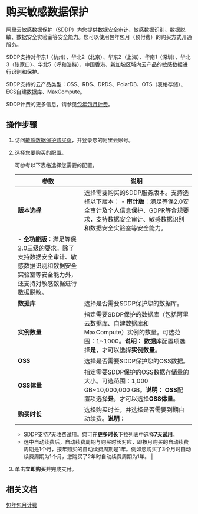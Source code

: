 # 购买敏感数据保护

阿里云敏感数据保护（SDDP）为您提供数据安全审计、敏感数据识别、数据脱敏、数据安全实验室等安全能力。您可以使用包年包月（预付费）的购买方式开通服务。

SDDP支持对华东1（杭州）、华北2（北京）、华东2（上海）、华南1（深圳）、华北3（张家口）、华北5（呼和浩特）、中国香港、新加坡区域内云产品的敏感数据进行识别和保护。

SDDP支持的云产品类型：OSS、RDS、DRDS、PolarDB、OTS（表格存储）、ECS自建数据库、MaxCompute。

SDDP计费的更多信息，请参见[包年包月计费](/cn.zh-CN/产品定价/包年包月计费.md)。

## 操作步骤

1.  访问[敏感数据保护购买页](https://common-buy.aliyun.com/?spm=5176.cnsddp.0.0.3b436d30g7lhrf&commodityCode=sddp_pre&regionId=cn-zhangjiakou#/buy)，并登录您的阿里云账号。

2.  选择您要购买的配置。

    可参考以下表格选择您需要的配置。

    |参数|说明|
    |--|--|
    |**版本选择**|选择需要购买的SDDP服务版本。支持选择以下版本：    -   **审计版**：满足等保2.0安全审计及个人信息保护、GDPR等合规要求，支持数据安全审计、敏感数据识别和数据安全实验室等安全能力。
    -   **全功能版**：满足等保2.0三级的要求，除了支持数据安全审计、敏感数据识别和数据安全实验室等安全能力外，还支持对敏感数据进行数据脱敏。 |
    |**数据库**|选择是否需要SDDP保护您的数据库。|
    |**实例数量**|指定需要SDDP保护的数据库（包括阿里云数据库、自建数据库和MaxCompute）实例的数量。可选范围：1~1000。**说明：** **数据库**配置项选择**是**，才可以选择**实例数量**。 |
    |**OSS**|选择是否需要SDDP保护您的OSS数据。|
    |**OSS体量**|指定需要SDDP保护的OSS数据存储量的大小。可选范围：1,000 GB~10,000,000 GB。**说明：** **OSS**配置项选择**是**，才可以选择**OSS体量**。 |
    |**购买时长**|选择购买时长，并选择是否需要到期自动续费。**说明：**

    -   SDDP支持7天收费试用。您可在**更多时长**下拉列表中选择**7天试用**。
    -   选中自动续费后，自动续费周期与购买时长对应，即按月购买的自动续费周期是1个月，按年购买的自动续费周期是1年。例如您购买了3个月时自动续费周期为1个月，您购买了2年时自动续费周期为1年。 |

3.  单击**立即购买**并完成支付。


## 相关文档

[包年包月计费](/cn.zh-CN/产品定价/包年包月计费.md)

